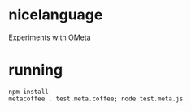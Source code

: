 # nicelanguage
Experiments with OMeta


# running

    npm install
    metacoffee . test.meta.coffee; node test.meta.js
